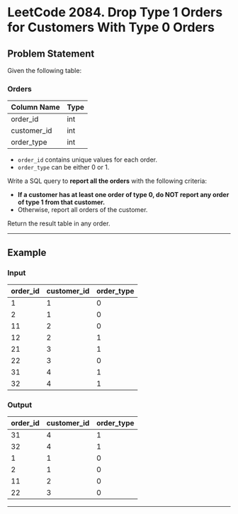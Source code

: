 # LeetCode 2084. Drop Type 1 Orders for Customers With Type 0 Orders

## Problem Statement

Given the following table:

### Orders

| Column Name | Type |
|-------------|------|
| order_id    | int  |
| customer_id | int  |
| order_type  | int  |

- `order_id` contains unique values for each order.
- `order_type` can be either 0 or 1.

Write a SQL query to **report all the orders** with the following criteria:
- **If a customer has at least one order of type 0, do NOT report any order of type 1 from that customer.**
- Otherwise, report all orders of the customer.

Return the result table in any order.

---

## Example

### Input

| order_id | customer_id | order_type |
|----------|-------------|------------|
| 1        | 1           | 0          |
| 2        | 1           | 0          |
| 11       | 2           | 0          |
| 12       | 2           | 1          |
| 21       | 3           | 1          |
| 22       | 3           | 0          |
| 31       | 4           | 1          |
| 32       | 4           | 1          |

### Output

| order_id | customer_id | order_type |
|----------|-------------|------------|
| 31       | 4           | 1          |
| 32       | 4           | 1          |
| 1        | 1           | 0          |
| 2        | 1           | 0          |
| 11       | 2           | 0          |
| 22       | 3           | 0          |

---